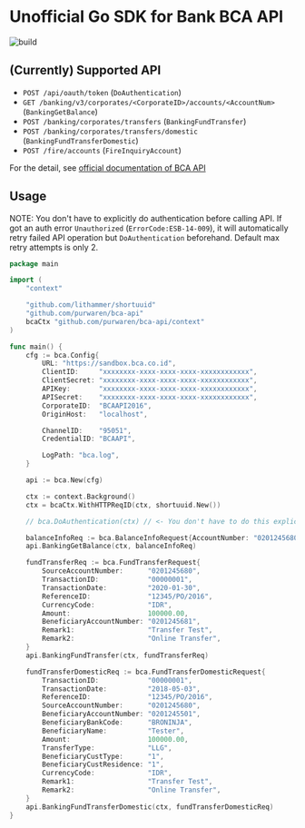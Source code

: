 # Unofficial Go SDK for Bank BCA API

![build](https://github.com/purwaren/bca-api/workflows/Go/badge.svg?branch=master)

## (Currently) Supported API

- `POST /api/oauth/token` (`DoAuthentication`)
- `GET /banking/v3/corporates/<CorporateID>/accounts/<AccountNum>` (`BankingGetBalance`)
- `POST /banking/corporates/transfers` (`BankingFundTransfer`)
- `POST /banking/corporates/transfers/domestic` (`BankingFundTransferDomestic`)
- `POST /fire/accounts` (`FireInquiryAccount`)

For the detail, see [official documentation of BCA API](https://developer.bca.co.id/documentation/)

## Usage

NOTE: You don't have to explicitly do authentication before calling API. If got an auth error `Unauthorized` (`ErrorCode:ESB-14-009`), it will automatically retry failed API operation but `DoAuthentication` beforehand. Default max retry attempts is only 2.

```go
package main

import (
	"context"

	"github.com/lithammer/shortuuid"
	"github.com/purwaren/bca-api"
	bcaCtx "github.com/purwaren/bca-api/context"
)

func main() {
	cfg := bca.Config{
		URL: "https://sandbox.bca.co.id",
		ClientID:     "xxxxxxxx-xxxx-xxxx-xxxx-xxxxxxxxxxxx",
		ClientSecret: "xxxxxxxx-xxxx-xxxx-xxxx-xxxxxxxxxxxx",
		APIKey:       "xxxxxxxx-xxxx-xxxx-xxxx-xxxxxxxxxxxx",
		APISecret:    "xxxxxxxx-xxxx-xxxx-xxxx-xxxxxxxxxxxx",
		CorporateID:  "BCAAPI2016",
		OriginHost:   "localhost",

		ChannelID:    "95051",
		CredentialID: "BCAAPI",

		LogPath: "bca.log",
	}

	api := bca.New(cfg)

	ctx := context.Background()
	ctx = bcaCtx.WithHTTPReqID(ctx, shortuuid.New())

	// bca.DoAuthentication(ctx) // <- You don't have to do this explicitly

	balanceInfoReq := bca.BalanceInfoRequest{AccountNumber: "0201245680"}
	api.BankingGetBalance(ctx, balanceInfoReq)

	fundTransferReq := bca.FundTransferRequest{
		SourceAccountNumber:      "0201245680",
		TransactionID:            "00000001",
		TransactionDate:          "2020-01-30",
		ReferenceID:              "12345/PO/2016",
		CurrencyCode:             "IDR",
		Amount:                   100000.00,
		BeneficiaryAccountNumber: "0201245681",
		Remark1:                  "Transfer Test",
		Remark2:                  "Online Transfer",
	}
	api.BankingFundTransfer(ctx, fundTransferReq)

	fundTransferDomesticReq := bca.FundTransferDomesticRequest{
		TransactionID:            "00000001",
		TransactionDate:          "2018-05-03",
		ReferenceID:              "12345/PO/2016",
		SourceAccountNumber:      "0201245680",
		BeneficiaryAccountNumber: "0201245501",
		BeneficiaryBankCode:      "BRONINJA",
		BeneficiaryName:          "Tester",
		Amount:                   100000.00,
		TransferType:             "LLG",
		BeneficiaryCustType:      "1",
		BeneficiaryCustResidence: "1",
		CurrencyCode:             "IDR",
		Remark1:                  "Transfer Test",
		Remark2:                  "Online Transfer",
	}
	api.BankingFundTransferDomestic(ctx, fundTransferDomesticReq)
}
```
